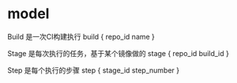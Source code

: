 # model

Build 是一次CI构建执行
build {
  repo_id
  name
}

Stage 是每次执行的任务，基于某个镜像做的
stage {
  repo_id
  build_id
}

Step 是每个执行的步骤
step {
  stage_id
  step_number
}